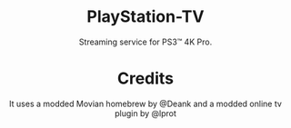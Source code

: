 <div align="center"> 

# PlayStation-TV
Streaming service for PS3™ 4K Pro.
  
# Credits
It uses a modded Movian homebrew by @Deank and a modded online tv plugin by @lprot

</div>
